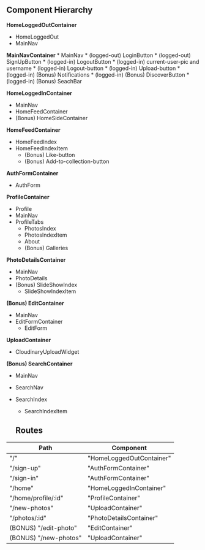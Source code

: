 ## Component Hierarchy

**HomeLoggedOutContainer**
  * HomeLoggedOut
  * MainNav

**MainNavContainer**
    * MainNav
      * (logged-out) LoginButton
      * (logged-out) SignUpButton
      * (logged-in) LogoutButton
      * (logged-in) current-user-pic and username
      * (logged-in) Logout-button
      * (logged-in) Upload-button
      * (logged-in) (Bonus) Notifications
      * (logged-in) (Bonus) DiscoverButton
      * (logged-in) (Bonus) SeachBar

**HomeLoggedInContainer**
  * MainNav
  * HomeFeedContainer
  * (Bonus) HomeSideContainer

**HomeFeedContainer**
 * HomeFeedIndex
  * HomeFeedIndexItem
    * (Bonus) Like-button
    * (Bonus) Add-to-collection-button

**AuthFormContainer**
  * AuthForm

**ProfileContainer**
 * Profile
 * MainNav
 * ProfileTabs
   * PhotosIndex
    * PhotosIndexItem
   * About
   * (Bonus) Galleries


**PhotoDetailsContainer**
  * MainNav
  * PhotoDetails
  * (Bonus) SlideShowIndex
    * SlideShowIndexItem

 **(Bonus) EditContainer**
  * MainNav
  * EditFormContainer
    * EditForm

**UploadContainer**
  * CloudinaryUploadWidget

**(Bonus) SearchContainer**
  * MainNav
  * SearchNav
  * SearchIndex
    * SearchIndexItem

    ## Routes

|Path   | Component   |
|-------|-------------|
| "/" | "HomeLoggedOutContainer" |
| "/sign-up" | "AuthFormContainer" |
| "/sign-in" | "AuthFormContainer" |
| "/home" | "HomeLoggedInContainer" |
| "/home/profile/:id" | "ProfileContainer" |
| "/new-photos" | "UploadContainer" |
| "/photos/:id" | "PhotoDetailsContainer" |
|(BONUS) "/edit-photo" | "EditContainer" |
|(BONUS) "/new-photos" | "UploadContainer" |
